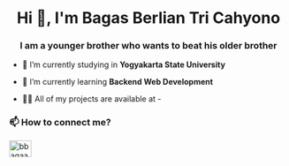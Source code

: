 <h1 align="center">Hi 👋, I'm Bagas Berlian Tri Cahyono </h1>
<h3 align="center">I am a younger brother who wants to beat his older brother</h3>

- 🔭 I’m currently studying in **Yogyakarta State University**

- 🌱 I’m currently learning **Backend Web Development**

- 👨‍💻 All of my projects are available at -

<h3> 📫 How to connect me? </h3>

<p align="left">
<a href="https://instagram.com/bbagaass_" target="blank"><img align="center" src="https://raw.githubusercontent.com/rahuldkjain/github-profile-readme-generator/master/src/images/icons/Social/instagram.svg" alt="bbagaass_" height="30" width="40" /></a>
</p>

